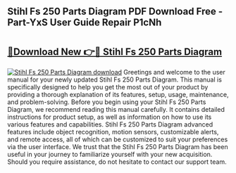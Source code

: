 ## Stihl Fs 250 Parts Diagram PDF Download Free - Part-YxS User Guide Repair P1cNh

# <h2><a href="http://dfkg0jl.blite.top/?on=Stihl+Fs+250+Parts+Diagram">🔗Download New 👉🔴 Stihl Fs 250 Parts Diagram</a></h2>

[![Stihl Fs 250 Parts Diagram download](https://i.imgur.com/lujVjoI.png)](http://dfkg0jl.blite.top/?on=Stihl+Fs+250+Parts+Diagram)
Greetings and welcome to the user manual for your newly updated Stihl Fs 250 Parts Diagram. This manual is specifically designed to help you get the most out of your product by providing a thorough explanation of its features, setup, usage, maintenance, and problem-solving. Before you begin using your Stihl Fs 250 Parts Diagram, we recommend reading this manual carefully. It contains detailed instructions for product setup, as well as information on how to use its various features and capabilities. Stihl Fs 250 Parts Diagram advanced features include object recognition, motion sensors, customizable alerts, and remote access, all of which can be customized to suit your preferences via the user interface. We trust that the Stihl Fs 250 Parts Diagram has been useful in your journey to familiarize yourself with your new acquisition. Should you require assistance, do not hesitate to contact our support team.
